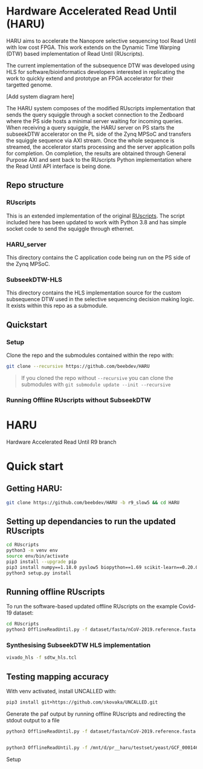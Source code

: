 # Hardware Accelerated Read Until (HARU)

HARU aims to accelerate the Nanopore selective sequencing tool Read Until with low cost FPGA. This work extends on the Dynamic Time Warping (DTW) based implementation of Read Until (RUscripts).

The current implementation of the subsequence DTW was developed using HLS for software/bioinformatics developers interested in replicating the work to quickly extend and prototype an FPGA accelerator for their targetted genome.

[Add system diagram here]

The HARU system composes of the modified RUscripts implementation that sends the query squiggle through a socket connection to the Zedboard where the PS side hosts a minimal server waiting for incoming queries. When receiving a query squiggle, the HARU server on PS starts the subseekDTW accelerator on the PL side of the Zynq MPSoC and transfers the squiggle sequence via AXI stream. Once the whole sequence is streamed, the accelerator starts processing and the server application polls for completion. On completion, the results are obtained through General Purpose AXI and sent back to the RUscripts Python implementation where the Read Until API interface is being done.

## Repo structure
### RUscripts
This is an extended implementation of the original [RUscripts](https://github.com/mattloose/RUscripts). The script included here has been updated to work with Python 3.8 and has simple socket code to send the squiggle through ethernet.

### HARU_server
This directory contains the C application code being run on the PS side of the Zynq MPSoC.

### SubseekDTW-HLS
This directory contains the HLS implementation source for the custom subsequence DTW used in the selective sequencing decision making logic. It exists within this repo as a submodule.

## Quickstart
### Setup
Clone the repo and the submodules contained within the repo with:

```sh
git clone --recursive https://github.com/beebdev/HARU
```

> If you cloned the repo without ```--recursive``` you can clone the submodules with ```git submodule update --init --recursive```

### Running Offline RUscripts without SubseekDTW
# HARU
Hardware Accelerated Read Until R9 branch


# Quick start

## Getting HARU:
```sh
git clone https://github.com/beebdev/HARU -b r9_slow5 && cd HARU
```

## Setting up dependancies to run the updated RUscripts
```sh
cd RUscripts
python3 -m venv env
source env/bin/activate
pip3 install --upgrade pip
pip3 install numpy==1.18.0 pyslow5 biopython==1.69 scikit-learn==0.20.0 scipy==1.4.0 six==1.16.0 Cython
python3 setup.py install
```

## Running offline RUscripts
To run the software-based updated offline RUscripts on the example Covid-19 dataset:
```sh
cd RUscripts
python3 OfflineReadUntil.py -f dataset/fasta/nCoV-2019.reference.fasta -t MN908947.3:10000-15000 -p 4 -m models/r9.4_450bps.nucleotide.6mer.template.model -w dataset/ncov-testset/slow5 -o RUgOUT -L 3000
```

### Synthesising SubseekDTW HLS implementation
```sh
vivado_hls -f sdtw_hls.tcl
```
## Testing mapping accuracy
With venv activated, install UNCALLED with:
```sh
pip3 install git+https://github.com/skovaka/UNCALLED.git
```

Generate the paf output by running offline RUscripts and redirecting the stdout output to a file
```sh
python3 OfflineReadUntil.py -f dataset/fasta/nCoV-2019.reference.fasta -t MN908947.3:10000-15000 -p 4 -m models/r9.4_450bps.nucleotide.6mer.template.model -w dataset/ncov-testset/slow5 -o RUgOUT -L 3000 > batch_result.paf


python3 OfflineReadUntil.py -f /mnt/d/pr__haru/testset/yeast/GCF_000146045.2_R64_genomic.fna -t NC_001138.5:2000-7000 -p 4 -m models/r9.4_450bps.nucleotide.6mer.template.model -w /mnt/d/pr__haru/testset/yeast/set/ -o RUgOUT -L 3000 > yeast_batch.paf
```

Setup
